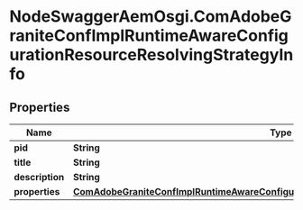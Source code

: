 # NodeSwaggerAemOsgi.ComAdobeGraniteConfImplRuntimeAwareConfigurationResourceResolvingStrategyInfo

## Properties

Name | Type | Description | Notes
------------ | ------------- | ------------- | -------------
**pid** | **String** |  | [optional] 
**title** | **String** |  | [optional] 
**description** | **String** |  | [optional] 
**properties** | [**ComAdobeGraniteConfImplRuntimeAwareConfigurationResourceResolvingStrategyProperties**](ComAdobeGraniteConfImplRuntimeAwareConfigurationResourceResolvingStrategyProperties.md) |  | [optional] 


